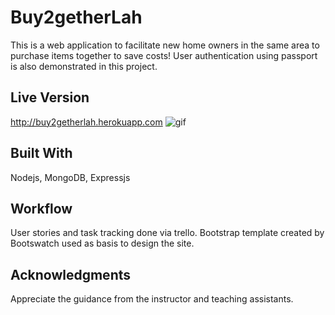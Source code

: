 # Buy2getherLah

This is a web application to facilitate new home owners in the same area to purchase items together to save costs! 
User authentication using passport is also demonstrated in this project. 

## Live Version

http://buy2getherlah.herokuapp.com
![gif](http://i.giphy.com/DcnWWHrCBs93O.gif)

## Built With

Nodejs, MongoDB, Expressjs

## Workflow

User stories and task tracking done via trello.
Bootstrap template created by Bootswatch used as basis to design the site.

## Acknowledgments

Appreciate the guidance from the instructor and teaching assistants.
